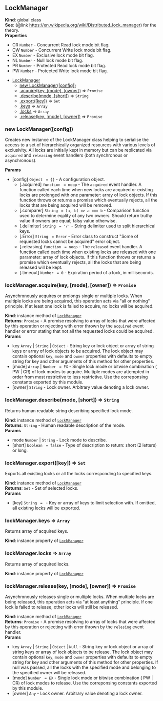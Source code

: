 <a name="LockManager"></a>

## LockManager
**Kind**: global class  
**See**: (@link https://en.wikipedia.org/wiki/Distributed_lock_manager) for the theory.  
**Properties**

- CR <code>Number</code> - Concurrent Read lock mode bit flag.  
- CW <code>Number</code> - Concurrent Write lock mode bit flag.  
- EX <code>Number</code> - Exclusive lock mode bit flag.  
- NL <code>Number</code> - Null lock mode bit flag.  
- PR <code>Number</code> - Protected Read lock mode bit flag.  
- PW <code>Number</code> - Protected Write lock mode bit flag.  


* [LockManager](#LockManager)
    * [new LockManager([config])](#new_LockManager_new)
    * [.acquire(key, [mode], [owner])](#LockManager+acquire) ⇒ <code>Promise</code>
    * [.describe(mode, [short])](#LockManager+describe) ⇒ <code>String</code>
    * [.export([key])](#LockManager+export) ⇒ <code>Set</code>
    * [.keys](#LockManager+keys) ⇒ <code>Array</code>
    * [.locks](#LockManager+locks) ⇒ <code>Array</code>
    * [.release(key, [mode], [owner])](#LockManager+release) ⇒ <code>Promise</code>

<a name="new_LockManager_new"></a>

### new LockManager([config])
Creates new instance of the LockManager class helping to serialise the access to a set of hierarchically organized resources with various levels of exclusivity. All locks are initially kept in memory but can be replicated via `acquired` and `releasing` event handlers (both synchronous or asynchronous).

**Params**

- [config] <code>Object</code> <code> = {}</code> - A configuration object.
    - [.acquired] <code>function</code> <code> = noop</code> - The `acquired` event handler. A function called each time when new locks are acquired or existing locks are prolonged with one parameter: array of lock objects. If this function throws or returns a promise which eventually rejects, all the locks that are being acquired will be removed.
    - [.comparer] <code>String</code> <code> = (a, b) =&gt; a === b</code> - Comparison function used to determine eqality of any two owners. Should return truthy value if owners are equal; falsy value otherwise.
    - [.delimiter] <code>String</code> <code> = &#x27;/&#x27;</code> - String delimiter used to split hierarchical keys.
    - [.Error] <code>String</code> <code> = Error</code> - Error class to construct "Some of requested locks cannot be acquired" error object.
    - [.releasing] <code>function</code> <code> = noop</code> - The `released` event handler. A function called each time when existing locks are released with one parameter: array of lock objects. If this function throws or returns a promise which eventually rejects, all the locks that are being released will be kept.
    - [.timeout] <code>Number</code> <code> = 0</code> - Expiration period of a lock, in milliseconds.

<a name="LockManager+acquire"></a>

### lockManager.acquire(key, [mode], [owner]) ⇒ <code>Promise</code>
Asynchronously acquires or prolongs single or multiple locks. When multiple locks are being acquired, this operation acts via "all or nothing" principle. If at least one lock is failed to acquire, no locks will be acquired.

**Kind**: instance method of <code>[LockManager](#LockManager)</code>  
**Returns**: <code>Promise</code> - A promise resolving to array of locks that were affected by this operation or rejecting with error thrown by the `acquired` event handler or error stating that not all the requested locks could be acquired.  
**Params**

- key <code>Array</code> | <code>String</code> | <code>Object</code> - String key or lock object or array of string keys or array of lock objects to be acquired. The lock object may contain optional `key`, `mode` and `owner` properties with defaults to empty string for key and other arguments of this method for other properties.
- [mode] <code>Array</code> | <code>Number</code> <code> = EX</code> - Single lock mode or bitwise combination ( PW | CR) of lock modes to acquire. Multiple modes are attempted in order from most restrictive to less restrictive. Use the correponsing constants exported by this module.
- [owner] <code>String</code> - Lock owner. Arbitrary value denoting a lock owner.

<a name="LockManager+describe"></a>

### lockManager.describe(mode, [short]) ⇒ <code>String</code>
Returns human readable string describing specified lock mode.

**Kind**: instance method of <code>[LockManager](#LockManager)</code>  
**Returns**: <code>String</code> - Human readable description of the mode.  
**Params**

- mode <code>Number</code> | <code>String</code> - Lock mode to describe.
- [short] <code>boolean</code> <code> = false</code> - Type of description to return: short (2 letters) or long.

<a name="LockManager+export"></a>

### lockManager.export([key]) ⇒ <code>Set</code>
Exports all existing locks or all the locks corresponding to specified keys.

**Kind**: instance method of <code>[LockManager](#LockManager)</code>  
**Returns**: <code>Set</code> - Set of selected locks.  
**Params**

- [key] <code>String</code> <code> = </code> - Key or array of keys to limit selection with. If omitted, all existing locks will be exported.

<a name="LockManager+keys"></a>

### lockManager.keys ⇒ <code>Array</code>
Returns array of acquired keys.

**Kind**: instance property of <code>[LockManager](#LockManager)</code>  
<a name="LockManager+locks"></a>

### lockManager.locks ⇒ <code>Array</code>
Returns array of acquired locks.

**Kind**: instance property of <code>[LockManager](#LockManager)</code>  
<a name="LockManager+release"></a>

### lockManager.release(key, [mode], [owner]) ⇒ <code>Promise</code>
Asynchronously releases single or multiple locks. When multiple locks are being released, this operation acts via "at least anything" principle. If one lock is failed to release, other locks will still be released.

**Kind**: instance method of <code>[LockManager](#LockManager)</code>  
**Returns**: <code>Promise</code> - A promise resolving to array of locks that were affected by this operation or rejecting with error thrown by the `relesing` event handler.  
**Params**

- key <code>Array</code> | <code>String</code> | <code>Object</code> | <code>Null</code> - String key or lock object or array of string keys or array of lock objects to be release. The lock object may contain optional `key`, `mode` and `owner` properties with defaults to empty string for key and other arguments of this method for other properties. If null was passed, all the locks with the specified mode and belonging to the specified owner will be released.
- [mode] <code>Number</code> <code> = EX</code> - Single lock mode or bitwise combination ( PW | CR) of lock modes to release. Use the correponsing constants exported by this module.
- [owner] <code>Any</code> - Lock owner. Arbitrary value denoting a lock owner.


